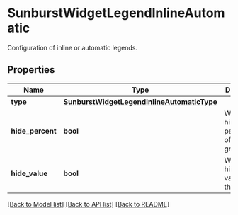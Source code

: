 # SunburstWidgetLegendInlineAutomatic

Configuration of inline or automatic legends.

## Properties

| Name             | Type                                                                                      | Description                                    | Notes      |
| ---------------- | ----------------------------------------------------------------------------------------- | ---------------------------------------------- | ---------- |
| **type**         | [**SunburstWidgetLegendInlineAutomaticType**](SunburstWidgetLegendInlineAutomaticType.md) |                                                |
| **hide_percent** | **bool**                                                                                  | Whether to hide the percentages of the groups. | [optional] |
| **hide_value**   | **bool**                                                                                  | Whether to hide the values of the groups.      | [optional] |

[[Back to Model list]](README.md#documentation-for-models) [[Back to API list]](README.md#documentation-for-api-endpoints) [[Back to README]](README.md)
